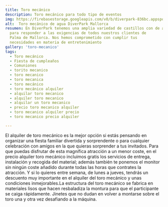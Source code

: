 ```yaml
---
title: Toro mecánico
description: Toro mecánico para todo tipo de eventos
img: https://firebasestorage.googleapis.com/v0/b/diverpark-836bc.appspot.com/o/toro-mecanico%2Ftoro-mecanico5.jpg?alt=media&token=c469bfb4-ed1b-47f3-83b0-a087baf3aa42
alt:  Toro mecánico de agua DiverPark Mallorca
resumen: En DiverPark tenemos una amplia variedad de castillos con de agua
  para responder a las exigencias de todos nuestros clientes de
  Palma de Mallorca. Nos hemos comprometido con cumplir tus
  necesidades en materia de entretenimiento
gallery: 'toro-mecanico'
tags: 
  - Toro mecánico
  - Fiesta de cumpleaños
  - Comuniones
  - torito mecanico
  - toro mecanico
  - toro mecanica
  - toro mecánico
  - toro mecánico alquiler
  - alquilar toro mecanico
  - alquiler toro mecanico
  - alquilar un toro mecanico
  - precio toro mecanico alquiler
  - toro mecanico alquiler precio
  - toro mecanico precio alquiler

---
```


El alquiler de toro mecánico es la mejor opción si estás pensando en organizar una fiesta familiar divertida y sorprendente o para cualquier celebración con amigos en la que quieras sorprender a tus invitados. Para que puedas disfrutar de esta magnífica atracción a un menor coste, en el precio alquiler toro mecánico incluimos gratis los servicios de entrega, instalación y recogida del material; además también te ponemos el monitor sin ningún coste añadido durante todas las horas que contrates la atracción. Y si lo quieres entre semana, de lunes a jueves, tendrás un descuento muy importante en el alquiler del toro mecánico y unas condiciones inmejorables.La estructura del toro mecánico se fabrica en materiales lisos que hacen resbaladiza la montura para que el participante se caiga rápidamente. Jinetes que no dudan en volver a montarse sobre el toro una y otra vez desafiando a la máquina.